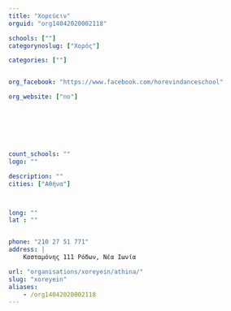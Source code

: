 ```yaml
---
title: "Χορεύειν"
orguid: "org14042020002118"

schools: [""]
categorynoslug: ["Χορός"]

categories: [""]


org_facebook: "https://www.facebook.com/horevindanceschool"

org_website: ["no"]







count_schools: ""
logo: ""

description: ""
cities: ["Αθήνα"]



long: ""
lat : ""


phone: "210 27 51 771"
address: |
    Κασταμόνης 111 Ρόδων, Νέα Ιωνία

url: "organisations/xoreyein/athina/"
slug: "xoreyein"
aliases:
    - /org14042020002118
---
```



